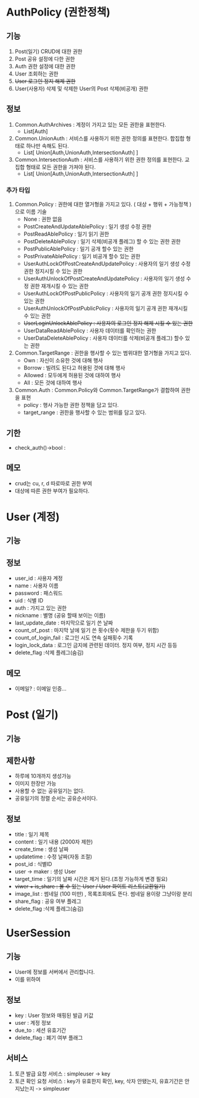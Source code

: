 # AuthPolicy (권한정책)

## 기능
1. Post(일기) CRUD에 대한 권한
2. Post 공유 설정에 다한 권한
3. Auth 권한 설정에 대한 권한
4. User 조회하는 권한
5. ~~User 로그인 정지 해제 권한~~
6. User(사용자) 삭제 및 삭제한 User의 Post 삭제(비공개) 권한

## 정보
1. Common.AuthArchives : 계정이 가지고 있는 모든 권한을 표현한다.
   - List[Auth]
2. Common.UnionAuth : 서비스를 사용하기 위한 권한 정의를 표현한다. 합집합 형태로 하나만 속해도 된다.
   - List[ Union[Auth,UnionAuth,IntersectionAuth] ]
3. Common.IntersectionAuth : 서비스를 사용하기 위한 권한 정의를 표현한다. 교집합 형태로 모든 권한을 가져야 된다.
   - List[ Union[Auth,UnionAuth,IntersectionAuth] ]

### 추가 타입
1. Common.Policy : 권한에 대한 열거형을 가지고 있다. ( 대상 + 행위 + 가능정책 ) 으로 이름 기술 
   - None : 권한 없음 
   - PostCreateAndUpdateAblePolicy : 일기 생성 수정 권한
   - PostReadAblePolicy :  일기 읽기 권한
   - PostDeleteAblePolicy : 일기 삭제(비공개 플레그) 할 수 있는 권한 권한
   - PostPublicAblePolicy  : 일기 공개 할수 있는 권한
   - PostPrivateAblePolicy : 일기 비공개 할수 있는 권한
   - UserAuthLockOfPostCreateAndUpdatePolicy : 사용자의 일기 생성 수정 권한 정지시킬 수 있는 권한
   - UserAuthUnlockOfPostCreateAndUpdatePolicy : 사용자의 일기 생성 수정 권한 재개시킬 수 있는 권한
   - UserAuthLockOfPostPublicPolicy : 사용자의 일기 공개 권한 정지시킬 수 있는 권한
   - UserAuthUnlockOfPostPublicPolicy : 사용자의 일기 공개 권한 재개시킬 수 있는 권한
   - ~~UserLoginUnlockAblePolicy : 사용자의 로그인 정지 해제 시킬 수 있는 권한~~
   - UserDataReadAblePolicy : 사용자 데이터를 확인하는 권한
   - UserDataDeleteAblePolicy : 사용자 데이터를 삭제(비공개 플레그) 할수 있는 권한 
2. Common.TargetRange : 권한을 행사할 수 있는 범위대한 열거형을 가지고 있다.
   - Own : 자신이 소유한 것에 대해 행사
   - Borrow : 빌려도 된다고 허용된 것에 대해 행사
   - Allowed : 모두에게 허용된 것에 대하여 행사
   - All : 모든 것에 대하여 행사
3. Common.Auth : Common.Policy와 Common.TargetRange가 결합하여 권한을 표현
   - policy : 행사 가능한 권한 정책을 담고 있다.
   - target_range : 권한을 행사할 수 있는 범위를 담고 있다.
  
## 기한
- check_auth()->bool : 

## 메모
- crud는 cu, r, d 따로따로 권한 부여
- 대상에 따른 권한 부여가 필요하다.

# User (계정)

## 기능

## 정보
- user_id : 사용자 계정
- name : 사용자 이름
- password : 패스워드
- uid : 식별 ID
- auth : 가지고 있는 권한
- nickname : 별명 (공유 할때 보이는 이름)
- last_update_date : 마지막으로 일기 쓴 날짜
- count_of_post : 마지막 날에 일기 쓴 횟수(횟수 제한을 두기 위함)
- count_of_login_fail : 로그인 시도 연속 실패횟수 기록
- login_lock_data : 로그인 금지에 관련된 데이터. 정지 여부, 정지 시간 등등 
- delete_flag :삭제 플레그(숨김)

## 메모
- 이메일? : 이메일 인증...

# Post (일기)

## 기능

## 제한사항
- 하루에 10개까지 생성가능
- 이미지 한장만 가능
- 사용할 수 없는 공유일기는 없다.
- 공유일기의 정렬 순서는 공유순서이다.

## 정보
- title : 일기 제목
- content : 일기 내용 (2000자 제한)
- create_time : 생성 날짜
- updatetime : 수정 날짜(자동 조절)
- post_id : 식별ID
- user -> maker : 생성 User
- target_time : 일기의 날짜 시간은 제거 된다.(조정 가능하게 변경 필요)
- ~~viwer + is_share : 볼 수 있는 User / User 화이트 리스트(교환일기)~~
- image_list : 썸네일 (100 미만) , 목록조회에도 뜬다. 썸네일 용이랑 그냥이랑 분리
- share_flag : 공유 여부 플레그
- delete_flag :삭제 플레그(숨김)

# UserSession

## 기능
- User에 정보를 서버에서 관리합니다.
- 이를 위하여

## 정보
- key : User 정보와 매핑된 발급 키값
- user : 계정 정보
- due_to : 세션 유효기간
- delete_flag : 폐기 여부 플래그

## 서비스
1. 토큰 발급 요청 서비스 : simpleuser -> key
2. 토큰 확인 요청 서비스 : key가 유효한지 확인, key, 삭자 안됐는지, 유효기간은 안지났는지 -> simpleuser

